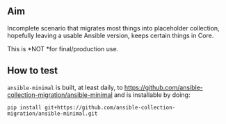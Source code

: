 ## Aim

Incomplete scenario that migrates most things into placeholder collection, hopefully leaving a usable Ansible version, keeps certain things in Core.

This is *NOT *for final/production use.

## How to test

`ansible-minimal` is built, at least daily, to https://github.com/ansible-collection-migration/ansible-minimal and is installable by doing:

```console
pip install git+https://github.com/ansible-collection-migration/ansible-minimal.git
```
